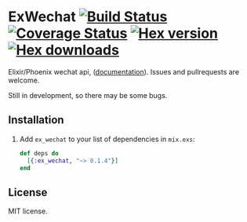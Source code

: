 # ExWechat [![Build Status](https://travis-ci.org/h1u2i3/ex_wechat.svg?branch=master)](https://travis-ci.org/h1u2i3/ex_wechat.svg?branch=master) [![Coverage Status](https://coveralls.io/repos/github/h1u2i3/ex_wechat/badge.svg?branch=master)](https://coveralls.io/github/h1u2i3/ex_wechat?branch=master) [![Hex version](https://img.shields.io/hexpm/v/ex_wechat.svg "Hex version")](https://hex.pm/packages/ex_wechat) [![Hex downloads](https://img.shields.io/hexpm/dt/ex_wechat.svg "Hex downloads")](https://hex.pm/packages/ex_wechat)

Elixir/Phoenix wechat api, ([documentation](http://hexdocs.pm/ex_wechat/)).
Issues and pullrequests are welcome.

Still in development, so there may be some bugs.

## Installation

1. Add `ex_wechat` to your list of dependencies in `mix.exs`:

    ```elixir
    def deps do
      [{:ex_wechat, "~> 0.1.4"}]
    end
    ```

## License
MIT license.
